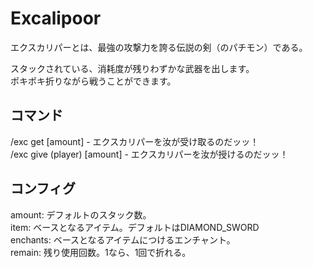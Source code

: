 Excalipoor
==========

エクスカリパーとは、最強の攻撃力を誇る伝説の剣（のパチモン）である。

スタックされている、消耗度が残りわずかな武器を出します。<br />
ポキポキ折りながら戦うことができます。<br />

<p>
<h2>コマンド</h2>
/exc get [amount] - エクスカリパーを汝が受け取るのだッッ！<br />
/exc give (player) [amount] - エクスカリパーを汝が授けるのだッッ！<br />
</p>

<p>
<h2>コンフィグ</h2>
amount: デフォルトのスタック数。<br />
item: ベースとなるアイテム。デフォルトはDIAMOND_SWORD<br />
enchants: ベースとなるアイテムにつけるエンチャント。<br />
remain: 残り使用回数。1なら、1回で折れる。<br />
</p>
